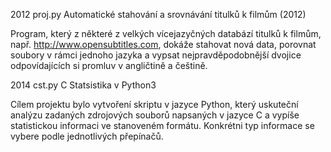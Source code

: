 2012 proj.py
Automatické stahování a srovnávání titulků k filmům (2012)

Program, který z některé z velkých vícejazyčných databází titulků k filmům, např. http://www.opensubtitles.com, dokáže stahovat nová data, porovnat soubory v rámci jednoho jazyka a vypsat nejpravděpodobnější dvojice odpovídajících si promluv v angličtině a češtině.


2014 cst.py
C Statsistika v Python3

Cílem projektu bylo vytvoření skriptu v jazyce Python, který uskuteční analýzu zadaných zdrojových souborů
napsaných v jazyce C a vypíše statistickou informaci ve stanoveném formátu. Konkrétni typ informace se vybere podle
jednotlivých přepínačů.
